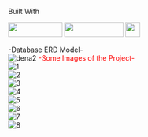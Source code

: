 Built With

<img src="https://camo.githubusercontent.com/771cc18a712bf9edb0925a86164c34b0d803c4d9177dd4467eff7b777109c723/68747470733a2f2f696d672e736869656c64732e696f2f62616467652f4a6176612d4544384230303f7374796c653d666f722d7468652d6261646765266c6f676f3d6a617661266c6f676f436f6c6f723d7768697465" width=110 height=30/> <img src="https://camo.githubusercontent.com/4bde567a4772f994f22418e4505a1ac8dc6e6219100251aa79b7279e02c8bb07/68747470733a2f2f696d672e736869656c64732e696f2f62616467652f537072696e672d3644423333463f7374796c653d666f722d7468652d6261646765266c6f676f3d737072696e67266c6f676f436f6c6f723d7768697465" width=120 height=30 /> <img src="https://camo.githubusercontent.com/281c069a2703e948b536500b9fd808cb4fb2496b3b66741db4013a2c89e91986/68747470733a2f2f696d672e736869656c64732e696f2f62616467652f506f737467726553514c2d3331363139323f7374796c653d666f722d7468652d6261646765266c6f676f3d706f737467726573716c266c6f676f436f6c6f723d7768697465" height=30/>

-Database ERD Model-
<br/>
![dena2](https://user-images.githubusercontent.com/77547523/126457395-de7fd7ad-489a-4c89-ab9a-e2bc59257b80.png)
<font color="red">-Some Images of the Project-</font>
<br/>
![1](https://user-images.githubusercontent.com/77547523/126459080-a218d1ac-00f6-4d98-81bc-cf8eb9bd3bee.png)
<br/>
![2](https://user-images.githubusercontent.com/77547523/126459087-66f77801-ff81-4c67-a34b-0e1533d5af2c.png)
<br/>
![3](https://user-images.githubusercontent.com/77547523/126459089-b049eb05-461e-4437-b511-be8f837b658a.png)
<br/>
![4](https://user-images.githubusercontent.com/77547523/126459091-f21b91e9-189b-4351-b6a9-1fe5bbf03189.png)
<br/>
![5](https://user-images.githubusercontent.com/77547523/126459093-7495a2f5-cb3f-400e-b197-ec42587c2279.png)
<br/>
![6](https://user-images.githubusercontent.com/77547523/126459096-5d2d1708-f506-4996-b718-9638cb61ee48.png)
<br/>
![7](https://user-images.githubusercontent.com/77547523/126459098-5b703cf3-a05a-4cfb-8f0a-1275a3c6ba40.png)
<br/>
![8](https://user-images.githubusercontent.com/77547523/126459101-f70ab0d2-f59f-4bf2-b9a6-56896e0420af.png)




